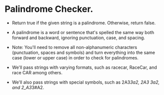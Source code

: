 # Palindrome Checker.
* Return true if the given string is a palindrome. Otherwise, return false.

* A palindrome is a word or sentence that's spelled the same way both forward and backward, ignoring punctuation, case, and spacing.

* Note: You'll need to remove all non-alphanumeric characters (punctuation, spaces and symbols) and turn everything into the same case (lower or upper case) in order to check for palindromes.

* We'll pass strings with varying formats, such as racecar, RaceCar, and race CAR among others.

* We'll also pass strings with special symbols, such as 2A3*3a2, 2A3 3a2, and 2_A3*3#A2.